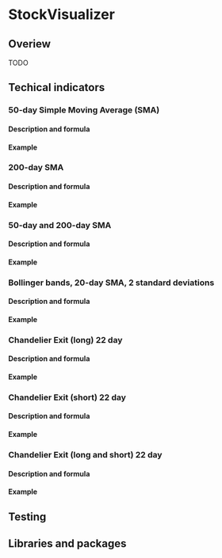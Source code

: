 # StockVisualizer
## Overiew
TODO

## Techical indicators
### 50-day Simple Moving Average (SMA)
#### Description and formula
#### Example

### 200-day SMA
#### Description and formula
#### Example

### 50-day and 200-day SMA
#### Description and formula
#### Example

### Bollinger bands, 20-day SMA, 2 standard deviations
#### Description and formula
#### Example

### Chandelier Exit (long) 22 day
#### Description and formula
#### Example

### Chandelier Exit (short) 22 day
#### Description and formula
#### Example

### Chandelier Exit (long and short) 22 day
#### Description and formula
#### Example

## Testing

## Libraries and packages
